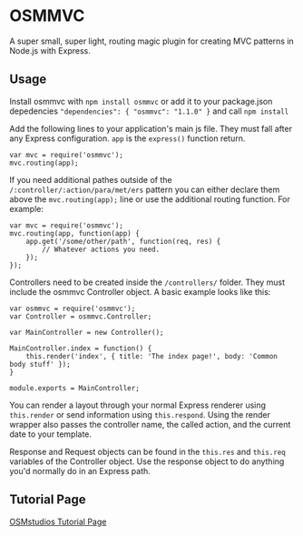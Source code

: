 OSMMVC
======

A super small, super light, routing magic plugin for creating MVC patterns in Node.js with Express.

## Usage
Install osmmvc with `npm install osmmvc` or add it to your package.json depedencies `"dependencies": { "osmmvc": "1.1.0" }` and call `npm install`

Add the following lines to your application's main js file.  They must fall after any Express configuration.  `app` is the `express()` function return.
```
var mvc = require('osmmvc');
mvc.routing(app);
```

If you need additional pathes outside of the `/:controller/:action/para/met/ers` pattern you can either declare them above the `mvc.routing(app);` line or use the additional routing function.  For example:
```
var mvc = require('osmmvc');
mvc.routing(app, function(app) {
	app.get('/some/other/path', function(req, res) {
		// Whatever actions you need.
	});
});
```

Controllers need to be created inside the `/controllers/` folder.  They must include the osmmvc Controller object.  A basic example looks like this:
```
var osmmvc = require('osmmvc');
var Controller = osmmvc.Controller;

var MainController = new Controller();

MainController.index = function() {
	this.render('index', { title: 'The index page!', body: 'Common body stuff' });
}

module.exports = MainController;
```

You can render a layout through your normal Express renderer using `this.render` or send information using `this.respond`.  Using the render wrapper also passes the controller name, the called action, and the current date to your template.

Response and Request objects can be found in the `this.res` and `this.req` variables of the Controller object.  Use the response object to do anything you'd normally do in an Express path. 

## Tutorial Page
[OSMstudios Tutorial Page](http://osmstudios.com/tutorials/osmmvc)

